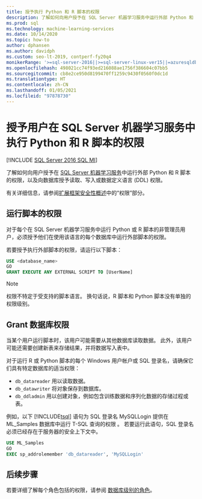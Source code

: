 ```yaml
---
title: 授予执行 Python 和 R 脚本的权限
description: 了解如何向用户授予在 SQL Server 机器学习服务中运行外部 Python 和 R 脚本的权限，以及向数据库授予读取、写入或数据定义语言 (DDL) 权限。
ms.prod: sql
ms.technology: machine-learning-services
ms.date: 10/14/2020
ms.topic: how-to
author: dphansen
ms.author: davidph
ms.custom: seo-lt-2019, contperf-fy20q4
monikerRange: '>=sql-server-2016||>=sql-server-linux-ver15||=azuresqldb-mi-current'
ms.openlocfilehash: 498021cc74f93ed216088ae1756f386604c07bb5
ms.sourcegitcommit: cb8e2ce950d8199470ff1259c9430f0560f0dc1d
ms.translationtype: HT
ms.contentlocale: zh-CN
ms.lasthandoff: 01/05/2021
ms.locfileid: "97878730"
---
```

# <a name="grant-users-permission-to-execute-python-and-r-scripts-with-sql-server-machine-learning-services"></a>授予用户在 SQL Server 机器学习服务中执行 Python 和 R 脚本的权限
[!INCLUDE [SQL Server 2016 SQL MI](../../includes/applies-to-version/sqlserver2016-asdbmi.md)]

了解如何向用户授予在 [SQL Server 机器学习服务](../sql-server-machine-learning-services.md)中运行外部 Python 和 R 脚本的权限，以及向数据库授予读取、写入或数据定义语言 (DDL) 权限。

有关详细信息，请参阅[扩展框架安全性概述](../../machine-learning/concepts/security.md#permissions)中的“权限”部分。

<a name="permissions-external-script"></a>

## <a name="permission-to-run-scripts"></a>运行脚本的权限

对于每个在 SQL Server 机器学习服务中运行 Python 或 R 脚本的非管理员用户，必须授予他们在使用该语言的每个数据库中运行外部脚本的权限。

若要授予执行外部脚本的权限，请运行以下脚本：

```sql
USE <database_name>
GO
GRANT EXECUTE ANY EXTERNAL SCRIPT TO [UserName]
```

> [!NOTE]
> 权限不特定于受支持的脚本语言。 换句话说，R 脚本和 Python 脚本没有单独的权限级别。

<a name="permissions-db"></a>

## <a name="grant-databases-permissions"></a>Grant 数据库权限

当某个用户运行脚本时，该用户可能需要从其他数据库读取数据。 此外，该用户可能还需要创建新表来存储结果，并将数据写入表中。

对于运行 R 或 Python 脚本的每个 Windows 用户帐户或 SQL 登录名，请确保它们具有特定数据库的适当权限： 

+ `db_datareader` 用以读取数据。
+ `db_datawriter` 将对象保存到数据库。
+ `db_ddladmin` 用以创建对象，例如包含训练数据和序列化数据的存储过程或表。

例如，以下 [!INCLUDE[tsql](../../includes/tsql-md.md)] 语句为 SQL 登录名 MySQLLogin 提供在 ML_Samples 数据库中运行 T-SQL 查询的权限 。 若要运行此语句，SQL 登录名必须已经存在于服务器的安全上下文中。

```sql
USE ML_Samples
GO
EXEC sp_addrolemember 'db_datareader', 'MySQLLogin'
```

## <a name="next-steps"></a>后续步骤

若要详细了解每个角色包括的权限，请参阅 [数据库级别的角色](../../relational-databases/security/authentication-access/database-level-roles.md)。
